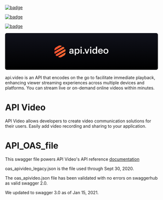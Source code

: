 [![badge](https://img.shields.io/twitter/follow/api_video?style=social)](https://twitter.com/intent/follow?screen_name=api_video)

[![badge](https://img.shields.io/github/stars/apivideo/API_OAS_file?style=social)](https://github.com/apivideo/API_OAS_file)

[![badge](https://img.shields.io/discourse/topics?server=https%3A%2F%2Fcommunity.api.video)](https://community.api.video)

![](https://github.com/apivideo/API_OAS_file/blob/master/apivideo_banner.png)

api.video is an API that encodes on the go to facilitate immediate playback, enhancing viewer streaming experiences across multiple devices and platforms. You can stream live or on-demand online videos within minutes.

# API Video 

API Video allows developers to create video communication solutions for their users. Easily add video recording and sharing to your application.

# API_OAS_file

This swagger file powers API Video's API reference [documentation](https://docs.api.video/reference)

oas_apivideo_legacy.json is the file used through Sept 30, 2020.  

The oas_apivideo.json file has been validated with no errors on swaggerhub as valid swagger 2.0.

We updated to swagger 3.0 as of Jan 15, 2021.

